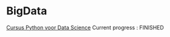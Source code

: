 # BigData

[Cursus Python voor Data Science](https://www.datacamp.com/courses/intro-to-python-for-data-science)
Current progress : FINISHED
